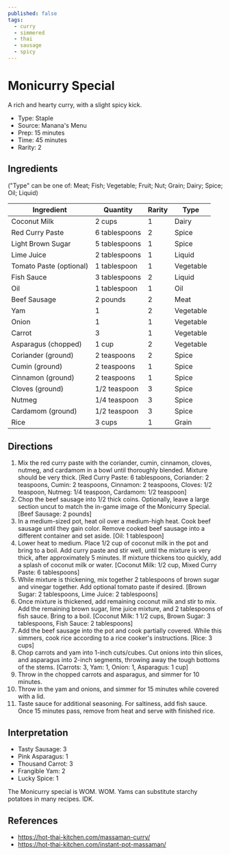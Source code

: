 ```yaml
---
published: false
tags:
  - curry
  - simmered
  - thai
  - sausage
  - spicy
---
```


# Monicurry Special

A rich and hearty curry, with a slight spicy kick. 

* Type: Staple
* Source: Manana's Menu
* Prep: 15 minutes
* Time: 45 minutes
* Rarity: 2

## Ingredients

("Type" can be one of: Meat; Fish; Vegetable; Fruit; Nut; Grain; Dairy; Spice; Oil; Liquid)

| Ingredient           | Quantity       | Rarity | Type      |
| -------------------- | -------------- | ------ | --------- |
| Coconut Milk         | 2 cups         | 1      | Dairy     |
| Red Curry Paste      | 6 tablespoons  | 2      | Spice     |
| Light Brown Sugar    | 5 tablespoons  | 1      | Spice     |
| Lime Juice              | 2 tablespoons  | 1      | Liquid    |
| Tomato Paste (optional) | 1 tablespoon | 1     | Vegetable |
| Fish Sauce           | 3 tablespoons  | 2      | Liquid    |
| Oil                  | 1 tablespoon   | 1      | Oil       |
| Beef Sausage         | 2 pounds       | 2      | Meat      |
| Yam                  | 1        | 2      | Vegetable |
| Onion                | 1       | 1      | Vegetable |
| Carrot               | 3              | 1      | Vegetable |
| Asparagus (chopped)   | 1 cup          | 2      | Vegetable |
| Coriander (ground)    | 2 teaspoons    | 2      | Spice     |
| Cumin (ground)        | 2 teaspoons    | 1      | Spice     |
| Cinnamon (ground)     | 2 teaspoons    | 1      | Spice     |
| Cloves (ground)       | 1/2 teaspoon   | 3      | Spice     |
| Nutmeg               | 1/4 teaspoon   | 3      | Spice     |
| Cardamom (ground)     | 1/2 teaspoon   | 3      | Spice     |
| Rice                 | 3 cups         | 1      | Grain     |

## Directions

1. Mix the red curry paste with the coriander, cumin, cinnamon, cloves, nutmeg, and cardamom in a bowl until thoroughly blended. Mixture should be very thick. [Red Curry Paste: 6 tablespoons, Coriander: 2 teaspoons, Cumin: 2 teaspoons, Cinnamon: 2 teaspoons, Cloves: 1/2 teaspoon, Nutmeg: 1/4 teaspoon, Cardamom: 1/2 teaspoon]
2. Chop the beef sausage into 1/2 thick coins. Optionally, leave a large section uncut to match the in-game image of the Monicurry Special. [Beef Sausage: 2 pounds]
3. In a medium-sized pot, heat oil over a medium-high heat. Cook beef sausage until they gain color. Remove cooked beef sausage into a different container and set aside. [Oil: 1 tablespoon]
4. Lower heat to medium. Place 1/2 cup of coconut milk in the pot and bring to a boil. Add curry paste and stir well, until the mixture is very thick, after approximately 5 minutes. If mixture thickens too quickly, add a splash of coconut milk or water. [Coconut Milk: 1/2 cup, Mixed Curry Paste: 6 tablespoons]
5. While mixture is thickening, mix together 2 tablespoons of brown sugar and vinegar together. Add optional tomato paste if desired. [Brown Sugar: 2 tablespoons, Lime Juice: 2 tablespoons]
6. Once mixture is thickened, add remaining coconut milk and stir to mix. Add the remaining brown sugar, lime juice mixture, and 2 tablespoons of fish sauce. Bring to a boil. [Coconut Milk: 1 1/2 cups, Brown Sugar: 3 tablespoons, Fish Sauce: 2 tablespoons]
7. Add the beef sausage into the pot and cook partially covered. While this simmers, cook rice according to a rice cooker's instructions. [Rice: 3 cups]
8. Chop carrots and yam into 1-inch cuts/cubes. Cut onions into thin slices, and asparagus into 2-inch segments, throwing away the tough bottoms of the stems. [Carrots: 3, Yam: 1, Onion: 1, Asparagus: 1 cup]
9. Throw in the chopped carrots and asparagus, and simmer for 10 minutes.
10. Throw in the yam and onions, and simmer for 15 minutes while covered with a lid. 
11. Taste sauce for additional seasoning. For saltiness, add fish sauce. Once 15 minutes pass, remove from heat and serve with finished rice.

## Interpretation

* Tasty Sausage: 3
* Pink Asparagus: 1
* Thousand Carrot: 3
* Frangible Yam: 2
* Lucky Spice: 1

The Monicurry special is WOM. WOM. Yams can substitute starchy potatoes in many recipes. IDK.

## References

* https://hot-thai-kitchen.com/massaman-curry/
* https://hot-thai-kitchen.com/instant-pot-massaman/
